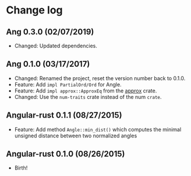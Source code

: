 # Change log

## Ang 0.3.0 (02/07/2019)

* Changed: Updated dependencies.

## Ang 0.1.0 (03/17/2017)

* Changed: Renamed the project, reset the version number back to 0.1.0.
* Feature: Add `impl PartialOrd/Ord` for Angle.
* Feature: Add `impl approx::ApproxEq` from the [approx](http://crates.io/crates/approx) crate.
* Changed: Use the `num-traits` crate instead of the num `crate`.

## Angular-rust 0.1.1 (08/27/2015)

* Feature: Add method `Angle::min_dist()` which computes the minimal
  unsigned distance between two normalized angles

## Angular-rust 0.1.0 (08/26/2015)

* Birth!
